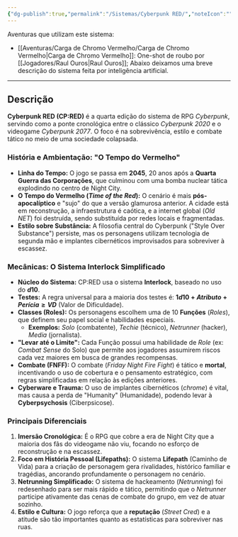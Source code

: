 ```yaml
---
{"dg-publish":true,"permalink":"/Sistemas/Cyberpunk RED/","noteIcon":"","created":"2025-10-13T17:42:06.444-03:00"}
---
```


Aventuras que utilizam este sistema:
- [[Aventuras/Carga de Chromo Vermelho/Carga de Chromo Vermelho\|Carga de Chromo Vermelho]]: One-shot de roubo por [[Jogadores/Raul Ouros\|Raul Ouros]];
Abaixo deixamos uma breve descrição do sistema feita por inteligência artificial. 

---
## Descrição

**Cyberpunk RED (CP:RED)** é a quarta edição do sistema de RPG *Cyberpunk*, servindo como a ponte cronológica entre o clássico *Cyberpunk 2020* e o videogame *Cyberpunk 2077*. O foco é na sobrevivência, estilo e combate tático no meio de uma sociedade colapsada.

### História e Ambientação: "O Tempo do Vermelho"

* **Linha do Tempo:** O jogo se passa em **2045**, 20 anos após a **Quarta Guerra das Corporações**, que culminou com uma bomba nuclear tática explodindo no centro de Night City.
* **O Tempo do Vermelho (*Time of the Red*):** O cenário é mais **pós-apocalíptico** e "sujo" do que a versão glamurosa anterior. A cidade está em reconstrução, a infraestrutura é caótica, e a internet global (*Old NET*) foi destruída, sendo substituída por redes locais e fragmentadas.
* **Estilo sobre Substância:** A filosofia central do Cyberpunk ("Style Over Substance") persiste, mas os personagens utilizam tecnologia de segunda mão e implantes cibernéticos improvisados para sobreviver à escassez.

### Mecânicas: O Sistema Interlock Simplificado

* **Núcleo do Sistema:** CP:RED usa o sistema **Interlock**, baseado no uso do **$d10$**.
* **Testes:** A regra universal para a maioria dos testes é: **$1d10 + Atributo + Perícia \geq VD$** (Valor de Dificuldade).
* **Classes (Roles):** Os personagens escolhem uma de 10 **Funções** (*Roles*), que definem seu papel social e habilidades especiais.
    * **Exemplos:** *Solo* (combatente), *Techie* (técnico), *Netrunner* (hacker), *Media* (jornalista).
* **"Levar até o Limite":** Cada Função possui uma habilidade de *Role* (ex: *Combat Sense* do Solo) que permite aos jogadores assumirem riscos cada vez maiores em busca de grandes recompensas.
* **Combate (FNFF):** O combate (*Friday Night Fire Fight*) é tático e **mortal**, incentivando o uso de cobertura e o pensamento estratégico, com regras simplificadas em relação às edições anteriores.
* **Cyberware e Trauma:** O uso de implantes cibernéticos (*chrome*) é vital, mas causa a perda de "Humanity" (Humanidade), podendo levar à **Cyberpsychosis** (Ciberpsicose).

### Principais Diferenciais

1.  **Imersão Cronológica:** É o RPG que cobre a era de Night City que a maioria dos fãs do videogame não viu, focando no esforço de reconstrução e na escassez.
2.  **Foco em História Pessoal (Lifepaths):** O sistema **Lifepath** (Caminho de Vida) para a criação de personagem gera rivalidades, histórico familiar e tragédias, ancorando profundamente o personagem no cenário.
3.  **Netrunning Simplificado:** O sistema de hackeamento (*Netrunning*) foi redesenhado para ser mais rápido e tático, permitindo que o *Netrunner* participe ativamente das cenas de combate do grupo, em vez de atuar sozinho.
4.  **Estilo e Cultura:** O jogo reforça que a **reputação** (*Street Cred*) e a atitude são tão importantes quanto as estatísticas para sobreviver nas ruas.